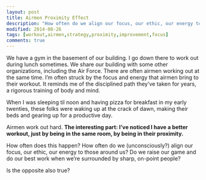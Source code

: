 ```yaml
---
layout: post
title: Airmen Proximity Effect
description: "How often do we align our focus, our ethic, our energy to those around us?  Do we raise our game and do our best work when we’re surrounded by sharp, on-point people?"
modified: 2014-08-26
tags: [workout,airmen,strategy,proximity,improvement,focus]
comments: true
---
```

We have a gym in the basement of our building.  I go down there to work out during lunch sometimes.  We share our building with some other organizations, including the Air Force.  There are often airmen working out at the same time.  I’m often struck by the focus and energy that airmen bring to their workout.  It reminds me of the disciplined path they’ve taken for years, a rigorous training of body and mind.

When I was sleeping til noon and having pizza for breakfast in my early twenties, these folks were waking up at the crack of dawn, making their beds and gearing up for a productive day.

Airmen work out hard.  **The interesting part: I’ve noticed I have a better workout, just by being in the same room, by being in their proximity.**

How often does this happen?  How often do we (unconsciously?) align our focus, our ethic, our energy to those around us?  Do we raise our game and do our best work when we’re surrounded by sharp, on-point people?

Is the opposite also true?
